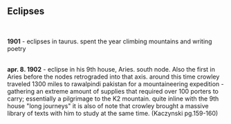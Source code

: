 <h2> Eclipses </h2>
 <br>
 <p>
 <b>1901</b> - eclipses in taurus. spent the year climbing mountains and writing poetry <br><br>
 
 <b>apr. 8. 1902</b> - eclipse in his 9th house, Aries. south node. Also the first in Aries before the nodes retrograded into that axis. around this time crowley traveled 1300 miles to rawalpindi pakistan for a mountaineering expedition - gathering an extreme amount of supplies that required over 100 porters to carry; essentially a pilgrimage to the K2 mountain. quite inline with the 9th house "long journeys" it is also of note that crowley brought a massive library of texts with him to study at the same time. (Kaczynski pg.159-160)